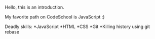 Hello, this is an introduction.

My favorite path on CodeSchool is JavaScript :)

Deadly skills:
*JavaScript
*HTML
*CSS
*Git
*Killing history using git rebase


